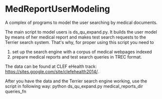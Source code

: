 # MedReportUserModeling
A complex of programs to model the user searching by medical documents. 

The main script to model users is ds_qu_expand.py.
It builds the user model by means of her medical report and makes test search requests to the Terrier search system.
That's why, for proper using this script you need to 
1. set up the search engine with a corpus of medical webpages indexed
2. prepare medical reports and test search queries in TREC format.

The data can be found at CLEF eHealth track: https://sites.google.com/site/clefehealth2014/.

After you have the data and the Terrier search engine working, use the script in following way:
python ds_qu_expand.py medical_reports_dir queries_fn
